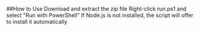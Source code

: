 ##How to Use
Download and extract the zip file
Right-click run.ps1 and select "Run with PowerShell"
If Node.js is not installed, the script will offer to install it automatically
